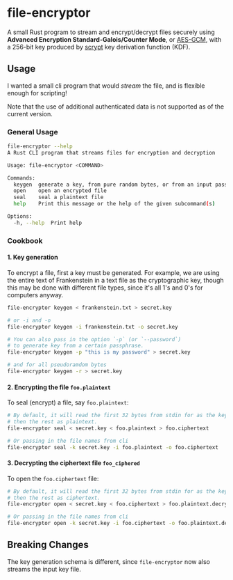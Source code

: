 # file-encryptor

A small Rust program to stream and encrypt/decrypt files securely using **Advanced Encryption
Standard-Galois/Counter Mode**, or [AES-GCM](https://en.wikipedia.org/wiki/Galois/Counter_Mode),
with a 256-bit key produced by
[scrypt](https://en.wikipedia.org/wiki/Scrypt) key derivation function (KDF).

## Usage

I wanted a small cli program that would _stream_ the file, and is flexible enough for
scripting!

Note that the use of additional authenticated data is not supported as of the current version.

### General Usage

```sh
file-encryptor --help
A Rust CLI program that streams files for encryption and decryption

Usage: file-encryptor <COMMAND>

Commands:
  keygen  generate a key, from pure random bytes, or from an input password
  open    open an encrypted file
  seal    seal a plaintext file
  help    Print this message or the help of the given subcommand(s)

Options:
  -h, --help  Print help
```

### Cookbook

#### 1. Key generation

To encrypt a file, first a key must be generated. For example, we are using the entire text of
Frankenstein in a text file as the cryptographic key, though this may be done with different file
types, since it's all 1's and 0's for computers anyway.

```sh
file-encryptor keygen < frankenstein.txt > secret.key

# or -i and -o
file-encryptor keygen -i frankenstein.txt -o secret.key

# You can also pass in the option `-p` (or `--password`)
# to generate key from a certain passphrase.
file-encryptor keygen -p "this is my password" > secret.key

# and for all pseudoramdom bytes
file-encryptor keygen -r > secret.key
```

#### 2. Encrypting the file `foo.plaintext`

To seal (encrypt) a file, say `foo.plaintext`:

```sh
# By default, it will read the first 32 bytes from stdin for as the key,
# then the rest as plaintext.
file-encryptor seal < secret.key < foo.plaintext > foo.ciphertext

# Or passing in the file names from cli
file-encryptor seal -k secret.key -i foo.plaintext -o foo.ciphertext
```

#### 3. Decrypting the ciphertext file `foo_ciphered`

To open the `foo.ciphertext` file:

```sh
# By default, it will read the first 32 bytes from stdin for as the key,
# then the rest as ciphertext.
file-encryptor open < secret.key < foo.ciphertext > foo.plaintext.decrypted

# Or passing in the file names from cli
file-encryptor open -k secret.key -i foo.ciphertext -o foo.plaintext.decrypted
```

## Breaking Changes

The key generation schema is different, since `file-encryptor` now also streams the
input key file.
